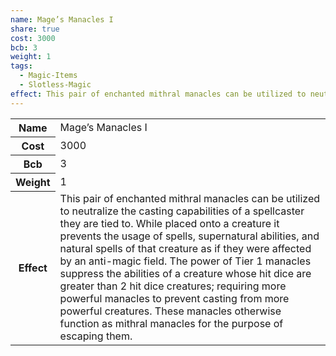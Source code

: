 ```yaml
---
name: Mage’s Manacles I
share: true
cost: 3000
bcb: 3
weight: 1
tags:
  - Magic-Items
  - Slotless-Magic
effect: This pair of enchanted mithral manacles can be utilized to neutralize the casting capabilities of a spellcaster they are tied to. While placed onto a creature it prevents the usage of spells, supernatural abilities, and natural spells of that creature as if they were affected by an anti-magic field. The power of Tier 1 manacles suppress the abilities of a creature whose hit dice are greater than 2 hit dice creatures; requiring more powerful manacles to prevent casting from more powerful creatures. These manacles otherwise function as mithral manacles for the purpose of escaping them.
---
```

<p><span dir="ltr" style="overflow-x: auto;"><table><tbody><tr><th dir="ltr">Name</th><td dir="ltr">Mage’s Manacles I</td></tr><tr><th dir="ltr">Cost</th><td dir="auto">3000</td></tr><tr><th dir="ltr">Bcb</th><td dir="auto">3</td></tr><tr><th dir="ltr">Weight</th><td dir="auto">1</td></tr><tr><th dir="ltr">Effect</th><td dir="ltr">This pair of enchanted mithral manacles can be utilized to neutralize the casting capabilities of a spellcaster they are tied to. While placed onto a creature it prevents the usage of spells, supernatural abilities, and natural spells of that creature as if they were affected by an anti-magic field. The power of Tier 1 manacles suppress the abilities of a creature whose hit dice are greater than 2 hit dice creatures; requiring more powerful manacles to prevent casting from more powerful creatures. These manacles otherwise function as mithral manacles for the purpose of escaping them.</td></tr></tbody></table></span></p>